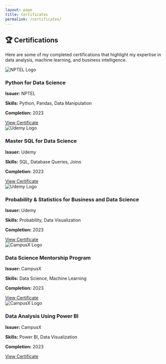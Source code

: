 ```yaml
---
layout: page
title: Certificates
permalink: /certificates/
---
```


## 🏆 Certifications  

Here are some of my completed certifications that highlight my expertise in data analysis, machine learning, and business intelligence.

<div class="certificates-grid">
  
  <div class="certificate">
    <img src="https://upload.wikimedia.org/wikipedia/commons/thumb/a/a5/NPTEL_Logo.svg/800px-NPTEL_Logo.svg.png" alt="NPTEL Logo">
    <h3>Python for Data Science</h3>
    <p><strong>Issuer:</strong> NPTEL</p>
    <p><strong>Skills:</strong> Python, Pandas, Data Manipulation</p>
    <p><strong>Completion:</strong> 2023</p>
    <a href="CERTIFICATE_LINK" target="_blank" class="btn">View Certificate</a>
  </div>

  <div class="certificate">
    <img src="https://upload.wikimedia.org/wikipedia/commons/thumb/6/68/Udemy_logo.svg/800px-Udemy_logo.svg.png" alt="Udemy Logo">
    <h3>Master SQL for Data Science</h3>
    <p><strong>Issuer:</strong> Udemy</p>
    <p><strong>Skills:</strong> SQL, Database Queries, Joins</p>
    <p><strong>Completion:</strong> 2023</p>
    <a href="CERTIFICATE_LINK" target="_blank" class="btn">View Certificate</a>
  </div>

  <div class="certificate">
    <img src="https://upload.wikimedia.org/wikipedia/commons/thumb/e/e8/Coursera_logo.svg/1200px-Coursera_logo.svg.png" alt="Udemy Logo">
    <h3>Probability & Statistics for Business and Data Science</h3>
    <p><strong>Issuer:</strong> Udemy</p>
    <p><strong>Skills:</strong> Probability, Data Visualization</p>
    <p><strong>Completion:</strong> 2023</p>
    <a href="CERTIFICATE_LINK" target="_blank" class="btn">View Certificate</a>
  </div>

  <div class="certificate">
    <img src="https://upload.wikimedia.org/wikipedia/commons/4/4d/CampusX_logo.png" alt="CampusX Logo">
    <h3>Data Science Mentorship Program</h3>
    <p><strong>Issuer:</strong> CampusX</p>
    <p><strong>Skills:</strong> Data Science, Machine Learning</p>
    <p><strong>Completion:</strong> 2023</p>
    <a href="CERTIFICATE_LINK" target="_blank" class="btn">View Certificate</a>
  </div>

  <div class="certificate">
    <img src="https://upload.wikimedia.org/wikipedia/commons/4/4d/CampusX_logo.png" alt="CampusX Logo">
    <h3>Data Analysis Using Power BI</h3>
    <p><strong>Issuer:</strong> CampusX</p>
    <p><strong>Skills:</strong> Power BI, Data Visualization</p>
    <p><strong>Completion:</strong> 2023</p>
    <a href="CERTIFICATE_LINK" target="_blank" class="btn">View Certificate</a>
  </div>

</div>
